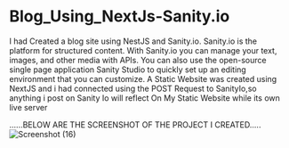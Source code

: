 # Blog_Using_NextJs-Sanity.io
I had Created a blog site using NestJS and Sanity.io.
Sanity.io is the platform for structured content. With Sanity.io you can manage your text, images, and other media with APIs. You can also use the open-source single page application Sanity Studio to quickly set up an editing environment that you can customize.
A Static Website was created using NextJS and i had connected using the POST Request to SanityIo,so anything i post on Sanity Io will reflect On My Static Website while its own live server

......BELOW ARE THE SCREENSHOT OF THE PROJECT I CREATED.....
![Screenshot (16)](https://user-images.githubusercontent.com/73493598/185039258-f61d8217-3917-44c4-8565-c0621693fa93.png)

